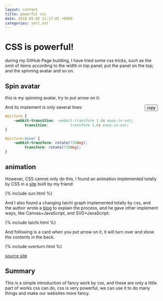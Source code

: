 ```yaml
---
layout: content
title: powerful css
date: 2018-05-05 11:17:01 +0800
categories: sort_out
---
```

<script>
function shake()
{
    document.getElementsByClassName('language-css')[0].classList+=" shake-hard";
}
</script>

# CSS is powerful!

during my GitHub Page building, I have tried some css tricks, such as the omit of items according to the width in top panel; put the panel on the top; and the spinning avatar and so on.

## Spin avatar

this is my spinning avatar, try to put arrow on it:

<object id="picture" data='{{ "/assets/favicon.png" | absolute_url }}' type="image/png" width="200px" ></object>

<div><button style="float:right" onclick="shake()">copy</button></div>

And its implement is only several lines:

```css
#picture {
	-webkit-transition: -webkit-transform 1.6s ease-in-out;
		 transition: 	      transform 1.6s ease-in-out;
}

#picture:hover {
	-webkit-transform: rotate(720deg);
		 transform: rotate(720deg);
}
```

## animation

However, CSS cannot only do this, I found an animation implemented totally by CSS in a [site](https://ustcta.com) built by my friend:

{% include sun.html %}

And I also found a changing taichi graph implemented totally by css, and the author wrote a [blog](https://css-tricks.com/creating-yin-yang-loaders-web/) to explain the process, and he gave other implement ways, like Canvas+JavaScript, and SVG+JavaScript:

{% include taichi.html %}

And following is a card when you put arrow on it, it will turn over and show the contents in the back.

{% include overturn.html %}

[source site](https://2017.igem.org/Team:Michigan_Software)
## Summary

This is a simple introduction of fancy work by css, and these are only a little part of works css can do, css is very powerful, we can use it to do many things and make our websites more fancy.
